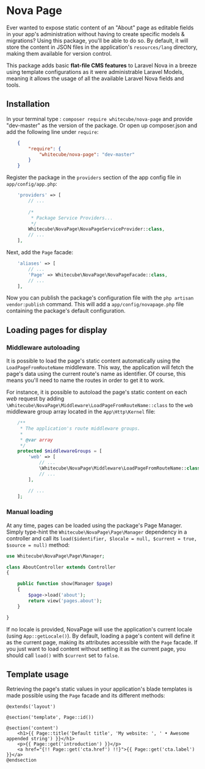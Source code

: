 # Nova Page

Ever wanted to expose static content of an "About" page as editable fields in your app's administration without having to create specific models & migrations? Using this package, you'll be able to do so. By default, it will store the content in JSON files in the application's `resources/lang` directory, making them available for version control.

This package adds basic **flat-file CMS features** to Laravel Nova in a breeze using template configurations as it were administrable Laravel Models, meaning it allows the usage of all the available Laravel Nova fields and tools.

## Installation

In your terminal type : `composer require whitecube/nova-page` and provide "dev-master" as the version of the package. Or open up composer.json and add the following line under `require`:

```json
    {
        "require": {
            "whitecube/nova-page": "dev-master"
        }
    }
```

Register the package in the `providers` section of the app config file in `app/config/app.php`:

```php
    'providers' => [
        // ...
        
        /*
         * Package Service Providers...
         */
        Whitecube\NovaPage\NovaPageServiceProvider::class,
        // ...
    ],
```

Next, add the `Page` facade:

```php
    'aliases' => [
        // ...
        'Page' => Whitecube\NovaPage\NovaPageFacade::class,
        // ...
    ],
```

Now you can publish the package's configuration file with the `php artisan vendor:publish` command. This will add a `app/config/novapage.php` file containing the package's default configuration.

## Loading pages for display

### Middleware autoloading

It is possible to load the page's static content automatically using the `LoadPageFromRouteName` middleware. This way, the application will fetch the page's data using the current route's name as identifier. Of course, this means you'll need to name the routes in order to get it to work.

For instance, it is possible to autoload the page's static content on each _web_ request by adding `\Whitecube\NovaPage\Middleware\LoadPageFromRouteName::class` to the `web` middleware group array located in the `App\Http\Kernel` file:

```php
    /**
     * The application's route middleware groups.
     *
     * @var array
     */
    protected $middlewareGroups = [
        'web' => [
            // ...
            \Whitecube\NovaPage\Middleware\LoadPageFromRouteName::class,
            // ...
        ],

        // ...
    ];
```

### Manual loading

At any time, pages can be loaded using the package's Page Manager. Simply type-hint the `Whitecube\NovaPage\Page\Manager` dependency in a controller and call its `load($identifier, $locale = null, $current = true, $source = null)` method:

```php
use Whitecube\NovaPage\Page\Manager;

class AboutController extends Controller
{

    public function show(Manager $page)
    {
        $page->load('about');
        return view('pages.about');
    }

}
```

If no locale is provided, NovaPage will use the application's current locale (using `App::getLocale()`). By default, loading a page's content will define it as the current page, making its attributes accessible with the `Page` facade. If you just want to load content without setting it as the current page, you should call `load()` with `$current` set to `false`.

## Template usage

Retrieving the page's static values in your application's blade templates is made possible using the `Page` facade and its different methods:

```blade
@extends('layout')

@section('template', Page::id())

@section('content')
    <h1>{{ Page::title('Default title', 'My website: ', ' • Awesome appended string') }}</h1>
    <p>{{ Page::get('introduction') }}</p>
    <a href="{!! Page::get('cta.href') !!}">{{ Page::get('cta.label') }}</a>
@endsection
```
